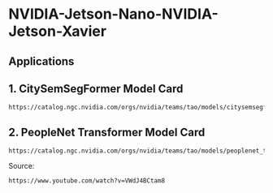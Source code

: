 # NVIDIA-Jetson-Nano-NVIDIA-Jetson-Xavier

## Applications

## 1. CitySemSegFormer Model Card
```
https://catalog.ngc.nvidia.com/orgs/nvidia/teams/tao/models/citysemsegformer
```

## 2. PeopleNet Transformer Model Card
```
https://catalog.ngc.nvidia.com/orgs/nvidia/teams/tao/models/peoplenet_transformer
```

Source:
```
https://www.youtube.com/watch?v=VWdJ4BCtam8
```
